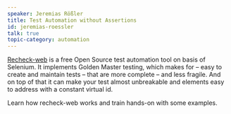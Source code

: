 ```yaml
---
speaker: Jeremias Rößler
title: Test Automation without Assertions
id: jeremias-roessler
talk: true
topic-category: automation
---
```

[Recheck-web](https://github.com/retest/recheck-web) is a free Open Source test automation tool on basis of Selenium. It
implements Golden Master testing, which makes for – easy to create and maintain tests – that are more complete – and
less fragile. And on top of that it can make your test almost unbreakable and elements easy to address with a constant
virtual id.
 
Learn how recheck-web works and train hands-on with some examples.